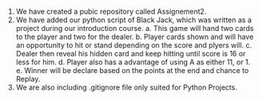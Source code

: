 1. We have created a pubic repository called Assignement2.
2. We have added our python script of Black Jack, which was written as a project
   during our introduction course.
   a. This game will hand two cards to the player and two for the dealer.
   b. Player cards shown and will have an opportunity to hit or stand depending on the
      score and plyers will.
    c. Dealer then reveal his hidden card and keep hitting until score is 16 or less for him.
    d. Player also has a advantage of using A as either 11, or 1.
    e. Winner will be declare based on the points at the end and chance to Replay.
  3. We are also including .gitignore file only suited for Python Projects.
  
